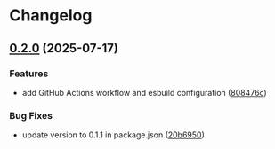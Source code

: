 # Changelog

## [0.2.0](https://github.com/kingsley-59/gcommit-cli/compare/v0.1.1...v0.2.0) (2025-07-17)


### Features

* add GitHub Actions workflow and esbuild configuration ([808476c](https://github.com/kingsley-59/gcommit-cli/commit/808476ca0827bcee6da92f9314e09ea169e5433d))


### Bug Fixes

* update version to 0.1.1 in package.json ([20b6950](https://github.com/kingsley-59/gcommit-cli/commit/20b695046e4f8a3b2950c1a42bb0306669708a0a))
